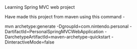 Learning Spring MVC web project

Have made this project from maven using this command -

mvn archetype:generate -DgroupId=com.nintendo.personal -DartifactId=PersonalSpringMVCWebApplication -DarchetypeArtifactId=maven-archetype-quickstart -DinteractiveMode=false
